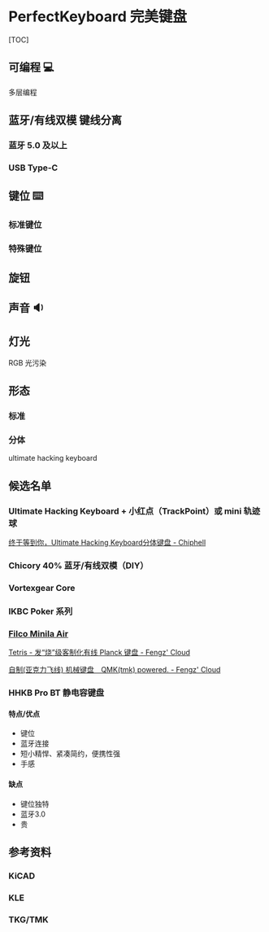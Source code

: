 # PerfectKeyboard 完美键盘

[TOC]



## 可编程 :computer:

多层编程



## 蓝牙/有线双模 键线分离

### 蓝牙 5.0 及以上



### USB Type-C



## 键位 :keyboard:



### 标准键位

### 特殊键位

## 旋钮



## 声音 :sound:



## 灯光

RGB 光污染



## 形态

### 标准

### 分体

ultimate hacking keyboard





## 候选名单

### Ultimate Hacking Keyboard + 小红点（TrackPoint）或 mini 轨迹球

[终于等到你，Ultimate Hacking Keyboard分体键盘 - Chiphell](https://www.chiphell.com/thread-1901752-1-1.html)




### Chicory 40% 蓝牙/有线双模（DIY）



### Vortexgear Core



### IKBC Poker 系列



### [Filco Minila Air](https://www.diatec.co.jp/en/det.php?prod_c=1471)



[Tetris - 发“烧”级客制化有线 Planck 键盘 - Fengz' Cloud](http://sync.sh/#40)



[自制(亚克力飞线) 机械键盘　QMK(tmk) powered. - Fengz' Cloud](http://sync.sh/#33)

### HHKB Pro BT 静电容键盘

#### 特点/优点

-   键位
-   蓝牙连接
-   短小精悍、紧凑简约，便携性强
-   手感

#### 缺点

-   键位独特
-   蓝牙3.0
-   贵

[]()

## 参考资料

### KiCAD

### KLE

### TKG/TMK

